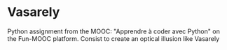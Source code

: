 # Vasarely
Python assignment from the MOOC: "Apprendre à coder avec Python" on the Fun-MOOC platform. Consist to create an optical illusion like Vasarely 
